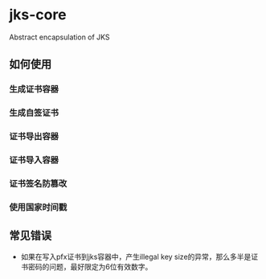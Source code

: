 # jks-core
Abstract encapsulation of JKS

## 如何使用

### 生成证书容器

### 生成自签证书

### 证书导出容器

### 证书导入容器

### 证书签名防篡改

### 使用国家时间戳

## 常见错误

* 如果在写入pfx证书到jks容器中，产生illegal key size的异常，那么多半是证书密码的问题，最好限定为6位有效数字。


